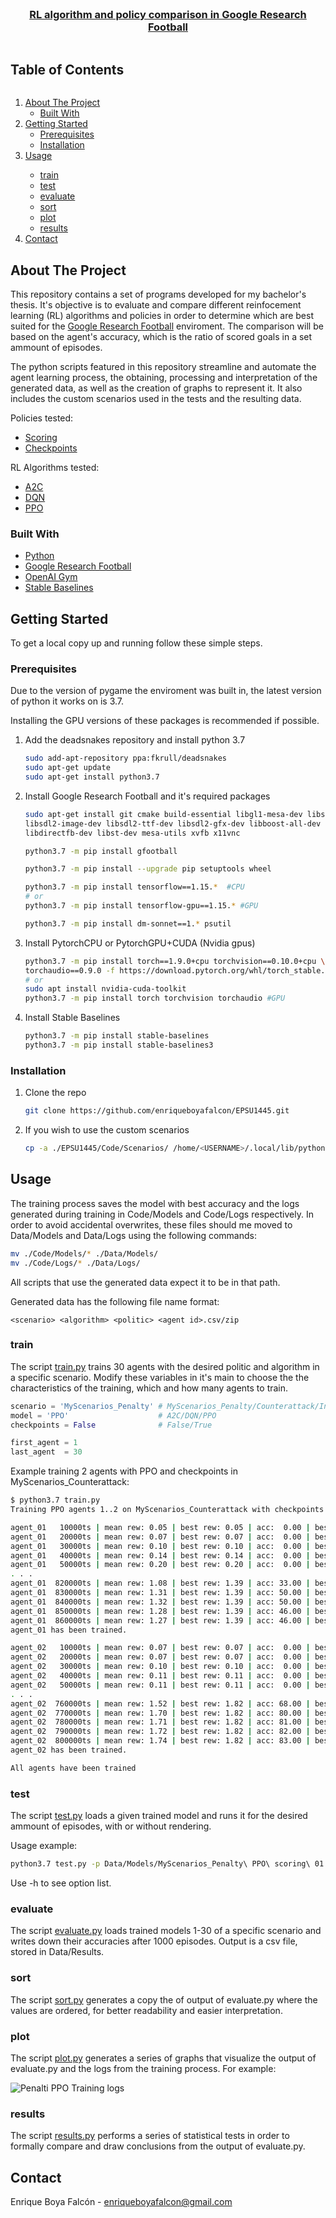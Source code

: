 <!--
*** Based on template: https://github.com/othneildrew/Best-README-Template
-->

<br />
<p align="center">
  <!-- <a href="https://github.com/enriqueboyafalcon/EPSU1445">
    <img src="images/logo.png" alt="Logo" width="80" height="80">
  </a> -->

  <a href="https://github.com/enriqueboyafalcon/EPSU1445">
    <h3 align="center">RL algorithm and policy comparison in Google Research Football</h3>
  </a>
  
  <!-- <p align="center">
    Set of programs implemented to 
  </p> -->
</p>



<!-- TABLE OF CONTENTS -->
<!-- <details open="open"> -->
  <!-- <summary> -->
  <h2 style="display: inline-block">Table of Contents</h2>
  <!-- </summary> -->
  <ol>
    <li>
      <a href="#about-the-project">About The Project</a>
      <ul>
        <li><a href="#built-with">Built With</a></li>
      </ul>
    </li>
    <li>
      <a href="#getting-started">Getting Started</a>
      <ul>
        <li><a href="#prerequisites">Prerequisites</a></li>
        <li><a href="#installation">Installation</a></li>
      </ul>
    </li>
    <li><a href="#usage">Usage</a></li>
      <ul>
        <li><a href="#train">train</a></li>
        <li><a href="#test">test</a></li>
        <li><a href="#evaluate">evaluate</a></li>
        <li><a href="#sort">sort</a></li>
        <li><a href="#plot">plot</a></li>
        <li><a href="#results">results</a></li>
      </ul>
    <li><a href="#contact">Contact</a></li>
  </ol>
<!-- </details> -->



<!-- ABOUT THE PROJECT -->
## About The Project

This repository contains a set of programs developed for my bachelor's thesis. It's objective is to evaluate and compare different reinfocement learning (RL) algorithms and policies in order to determine which are best suited for the [Google Research Football](https://github.com/google-research/football) enviroment. The comparison will be based on the agent's accuracy, which is the ratio of scored goals in a set ammount of episodes.

The python scripts featured in this repository streamline and automate the agent learning process, the obtaining, processing and interpretation of the generated data, as well as the creation of graphs to represent it. It also includes the custom scenarios used in the tests and the resulting data.

Policies tested:
* [Scoring](https://arxiv.org/pdf/1907.11180.pdf#page=4)
* [Checkpoints](https://arxiv.org/pdf/1907.11180.pdf#page=4)

RL Algorithms tested:
* [A2C](https://stable-baselines3.readthedocs.io/en/master/modules/a2c.html)
* [DQN](https://stable-baselines3.readthedocs.io/en/master/modules/dqn.html)
* [PPO](https://stable-baselines3.readthedocs.io/en/master/modules/ppo.html)

### Built With

* [Python](https://www.python.org/)
* [Google Research Football](https://github.com/google-research/football)
* [OpenAI Gym](https://gym.openai.com/)
* [Stable Baselines](https://github.com/DLR-RM/stable-baselines3)


<!-- GETTING STARTED -->
## Getting Started

To get a local copy up and running follow these simple steps.

### Prerequisites

Due to the version of pygame the enviroment was built in, the latest version of python it works on is 3.7.

Installing the GPU versions of these packages is recommended if possible.

1. Add the deadsnakes repository and install python 3.7
   ```sh
   sudo add-apt-repository ppa:fkrull/deadsnakes
   sudo apt-get update
   sudo apt-get install python3.7
   ```

2. Install Google Research Football and it's required packages
   ```sh
   sudo apt-get install git cmake build-essential libgl1-mesa-dev libsdl2-dev \
   libsdl2-image-dev libsdl2-ttf-dev libsdl2-gfx-dev libboost-all-dev \
   libdirectfb-dev libst-dev mesa-utils xvfb x11vnc
   ```
   ```sh
   python3.7 -m pip install gfootball
   ```
   ```sh
   python3.7 -m pip install --upgrade pip setuptools wheel
   ```
   ```sh
   python3.7 -m pip install tensorflow==1.15.*  #CPU
   # or
   python3.7 -m pip install tensorflow-gpu==1.15.* #GPU
   ```
   ```sh
   python3.7 -m pip install dm-sonnet==1.* psutil
   ```
   
3. Install PytorchCPU or PytorchGPU+CUDA (Nvidia gpus)
   ```sh
   python3.7 -m pip install torch==1.9.0+cpu torchvision==0.10.0+cpu \
   torchaudio==0.9.0 -f https://download.pytorch.org/whl/torch_stable.html #CPU
   # or
   sudo apt install nvidia-cuda-toolkit
   python3.7 -m pip install torch torchvision torchaudio #GPU
   ```

4. Install Stable Baselines
   ```sh
   python3.7 -m pip install stable-baselines
   python3.7 -m pip install stable-baselines3
   ```

### Installation

1. Clone the repo
   ```sh
   git clone https://github.com/enriqueboyafalcon/EPSU1445.git
   ```

2. If you wish to use the custom scenarios
   ```sh
   cp -a ./EPSU1445/Code/Scenarios/ /home/<USERNAME>/.local/lib/python3.7/site-packages/gfootball/scenarios
   ```


<!-- USAGE EXAMPLES -->
## Usage

The training process saves the model with best accuracy and the logs generated during training in Code/Models and Code/Logs respectively. In order to avoid accidental overwrites, these files should me moved to Data/Models and Data/Logs using the following commands:

```sh
mv ./Code/Models/* ./Data/Models/
mv ./Code/Logs/* ./Data/Logs/
```

All scripts that use the generated data expect it to be in that path.

Generated data has the following file name format:

```
<scenario> <algorithm> <politic> <agent id>.csv/zip
```

### train

The script [train.py](Code/train.py) trains 30 agents with the desired politic and algorithm in a specific scenario. Modify these variables in it's main to choose the the characteristics of the training, which and how many agents to train.

```python
scenario = 'MyScenarios_Penalty' # MyScenarios_Penalty/Counterattack/Iniesta
model = 'PPO'                    # A2C/DQN/PPO
checkpoints = False              # False/True

first_agent = 1
last_agent  = 30
```

Example training 2 agents with PPO and checkpoints in MyScenarios_Counterattack:

```sh
$ python3.7 train.py 
Training PPO agents 1..2 on MyScenarios_Counterattack with checkpoints

agent_01   10000ts | mean rew: 0.05 | best rew: 0.05 | acc:  0.00 | best acc:  0.00 | stag: 15
agent_01   20000ts | mean rew: 0.07 | best rew: 0.07 | acc:  0.00 | best acc:  0.00 | stag: 15
agent_01   30000ts | mean rew: 0.10 | best rew: 0.10 | acc:  0.00 | best acc:  0.00 | stag: 15
agent_01   40000ts | mean rew: 0.14 | best rew: 0.14 | acc:  0.00 | best acc:  0.00 | stag: 15
agent_01   50000ts | mean rew: 0.20 | best rew: 0.20 | acc:  0.00 | best acc:  0.00 | stag: 15
. . .
agent_01  820000ts | mean rew: 1.08 | best rew: 1.39 | acc: 33.00 | best acc: 55.00 | stag:  5
agent_01  830000ts | mean rew: 1.31 | best rew: 1.39 | acc: 50.00 | best acc: 55.00 | stag:  4
agent_01  840000ts | mean rew: 1.32 | best rew: 1.39 | acc: 50.00 | best acc: 55.00 | stag:  3
agent_01  850000ts | mean rew: 1.28 | best rew: 1.39 | acc: 46.00 | best acc: 55.00 | stag:  2
agent_01  860000ts | mean rew: 1.27 | best rew: 1.39 | acc: 46.00 | best acc: 55.00 | stag:  1
agent_01 has been trained.

agent_02   10000ts | mean rew: 0.07 | best rew: 0.07 | acc:  0.00 | best acc:  0.00 | stag: 15
agent_02   20000ts | mean rew: 0.07 | best rew: 0.07 | acc:  0.00 | best acc:  0.00 | stag: 15
agent_02   30000ts | mean rew: 0.10 | best rew: 0.10 | acc:  0.00 | best acc:  0.00 | stag: 15
agent_02   40000ts | mean rew: 0.11 | best rew: 0.11 | acc:  0.00 | best acc:  0.00 | stag: 15
agent_02   50000ts | mean rew: 0.11 | best rew: 0.11 | acc:  0.00 | best acc:  0.00 | stag: 15
. . .
agent_02  760000ts | mean rew: 1.52 | best rew: 1.82 | acc: 68.00 | best acc: 88.00 | stag:  5
agent_02  770000ts | mean rew: 1.70 | best rew: 1.82 | acc: 80.00 | best acc: 88.00 | stag:  4
agent_02  780000ts | mean rew: 1.71 | best rew: 1.82 | acc: 81.00 | best acc: 88.00 | stag:  3
agent_02  790000ts | mean rew: 1.72 | best rew: 1.82 | acc: 82.00 | best acc: 88.00 | stag:  2
agent_02  800000ts | mean rew: 1.74 | best rew: 1.82 | acc: 83.00 | best acc: 88.00 | stag:  1
agent_02 has been trained.

All agents have been trained
```

### test

The script [test.py](Code/test.py) loads a given trained model and runs it for the desired ammount of episodes, with or without rendering. 

Usage example:

```sh
python3.7 test.py -p Data/Models/MyScenarios_Penalty\ PPO\ scoring\ 01.zip -e 10 -v -r
```

Use -h to see option list.

### evaluate

The script [evaluate.py](Code/evaluate.py) loads trained models 1-30 of a specific scenario and writes down their accuracies after 1000 episodes. Output is a csv file, stored in Data/Results.

### sort

The script [sort.py](Code/sort.py) generates a copy the of output of evaluate.py where the values are ordered, for better readability and easier interpretation.

### plot

The script [plot.py](Code/plot.py) generates a series of graphs that visualize the output of evaluate.py and the logs from the training process. For example:

![Penalti PPO Training logs](https://github.com/enriqueboyafalcon/EPSU1445/blob/master/Data/Graphs/plotall%2Bminmaxavg%20Penalty%20PPO%20scoring.png)

### results

The script [results.py](Code/results.py) performs a series of statistical tests in order to formally compare and draw conclusions from the output of evaluate.py.

<!-- CONTACT -->
## Contact

Enrique Boya Falcón - enriqueboyafalcon@gmail.com


<!-- MARKDOWN LINKS & IMAGES -->
<!-- https://www.markdownguide.org/basic-syntax/#reference-style-links -->
[contributors-shield]: https://img.shields.io/github/contributors/enriqueboyafalcon/repo.svg?style=for-the-badge
[contributors-url]: https://github.com/enriqueboyafalcon/EPSU1445/graphs/contributors
[forks-shield]: https://img.shields.io/github/forks/enriqueboyafalcon/repo.svg?style=for-the-badge
[forks-url]: https://github.com/enriqueboyafalcon/EPSU1445/network/members
[stars-shield]: https://img.shields.io/github/stars/enriqueboyafalcon/repo.svg?style=for-the-badge
[stars-url]: https://github.com/enriqueboyafalcon/EPSU1445/stargazers
[issues-shield]: https://img.shields.io/github/issues/enriqueboyafalcon/repo.svg?style=for-the-badge
[issues-url]: https://github.com/enriqueboyafalcon/EPSU1445/issues
[license-shield]: https://img.shields.io/github/license/enriqueboyafalcon/repo.svg?style=for-the-badge
[license-url]: https://github.com/enriqueboyafalcon/EPSU1445/blob/master/LICENSE.txt
[linkedin-shield]: https://img.shields.io/badge/-LinkedIn-black.svg?style=for-the-badge&logo=linkedin&colorB=555
[linkedin-url]: https://linkedin.com/in/enrique-boya-falcon/
